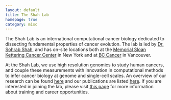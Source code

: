 ```yaml
---
layout: default
title: The Shah Lab
homepage: true
category: misc
---
```


The Shah Lab is an international computational cancer biology dedicated
to dissecting fundamental properties of cancer evolution. The lab is led
by [Dr. Sohrab Shah](http://shahlab.ca/team/Sohrab-Shah), and has
on-site locations both at the [Memorial Sloan Kettering Cancer
Center](https://www.mskcc.org/) in New York and at [BC
Cancer](http://www.bccancer.bc.ca/) in Vancouver.

At the Shah Lab, we use high resolution genomics to study human cancers,
and couple these measurements with innovation in computational methods
to infer cancer biology at genome and single-cell scales. An overview of
our research can be found [here](http://shahlab.ca/research) and our
publications are listed [here](http://shahlab.ca/papers).  If you are
interested in joining the lab, please visit [this
page](http://shahlab.ca/join) for more information about training and
career opportunities.
